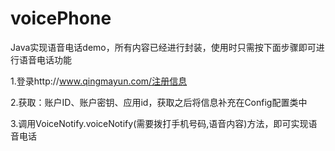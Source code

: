 # voicePhone
Java实现语音电话demo，所有内容已经进行封装，使用时只需按下面步骤即可进行语音电话功能

1.登录http://www.qingmayun.com/注册信息

2.获取：账户ID、账户密钥、应用id，获取之后将信息补充在Config配置类中

3.调用VoiceNotify.voiceNotify(需要拨打手机号码,语音内容)方法，即可实现语音电话

